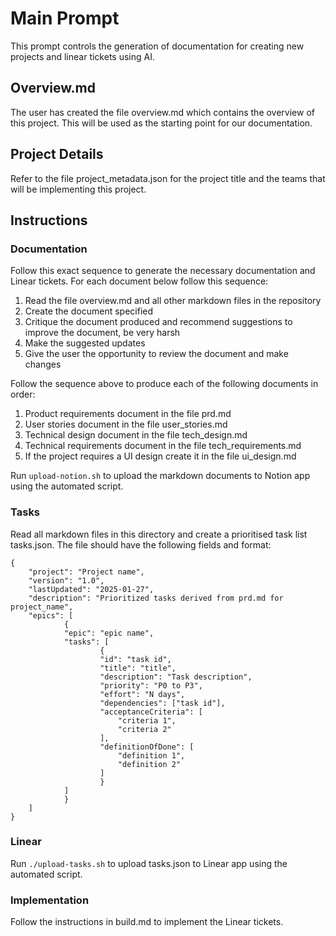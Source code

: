 # Main Prompt
This prompt controls the generation of documentation for creating new projects and linear tickets using AI.

## Overview.md 
The user has created the file overview.md which contains the overview of this project.
This will be used as the starting point for our documentation. 

## Project Details
Refer to the file project_metadata.json for the project title and the teams that will be implementing this project.

## Instructions

### Documentation
Follow this exact sequence to generate the necessary documentation and Linear tickets.
For each document below follow this sequence:
1. Read the file overview.md and all other markdown files in the repository
2. Create the document specified
3. Critique the document produced and recommend suggestions to improve the document, be very harsh
4. Make the suggested updates
5. Give the user the opportunity to review the document and make changes

Follow the sequence above to produce each of the following documents in order:
1. Product requirements document in the file prd.md
2. User stories document in the file user_stories.md
3. Technical design document in the file tech_design.md
4. Technical requirements document in the file tech_requirements.md
5. If the project requires a UI design create it in the file ui_design.md

Run `upload-notion.sh` to upload the markdown documents to Notion app using the automated script.

### Tasks
Read all markdown files in this directory and create a prioritised task list tasks.json.
The file should have the following fields and format:

```
{
    "project": "Project name",
    "version": "1.0",
    "lastUpdated": "2025-01-27",
    "description": "Prioritized tasks derived from prd.md for project_name",
    "epics": [
            {
            "epic": "epic name",
            "tasks": [
                    {
                    "id": "task id",
                    "title": "title",
                    "description": "Task description",
                    "priority": "P0 to P3",
                    "effort": "N days",
                    "dependencies": ["task id"],
                    "acceptanceCriteria": [
                        "criteria 1",
                        "criteria 2"
                    ],
                    "definitionOfDone": [
                        "definition 1",
                        "definition 2"
                    ]
                    }
            ]
            }
    ]
}
```

### Linear 
Run `./upload-tasks.sh` to upload tasks.json to Linear app using the automated script.

### Implementation
Follow the instructions in build.md to implement the Linear tickets.